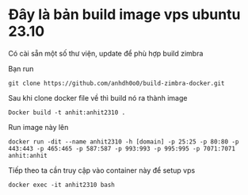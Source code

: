 # Đây là bản build image vps ubuntu 23.10

Có cài sẵn một số thư viện, update để phù hợp build zimbra

Bạn run

```
git clone https://github.com/anhdh0o0/build-zimbra-docker.git
```

Sau khi clone docker file về thì build nó ra thành image

```
Docker build -t anhit:anhit2310 .
```

Run image này lên

```
docker run -dit --name anhit2310 -h [domain] -p 25:25 -p 80:80 -p 443:443 -p 465:465 -p 587:587 -p 993:993 -p 995:995 -p 7071:7071 anhit:anhit
```

Tiếp theo ta cần truy cập vào container này để setup vps


```
docker exec -it anhit2310 bash
```
